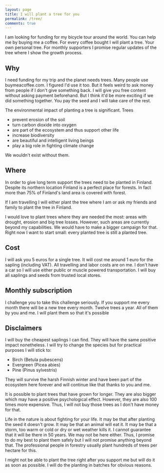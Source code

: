 ```yaml
---
layout: page
title: I will plant a tree for you
permalink: /tree/
comments: true
---
```


I am looking for funding for my bicycle tour around the world.
You can help me by buying me a coffee.
For every coffee bought I will plant a tree.
Your own personal tree.
For monthly supporters I promise regular updates of the tree where
I show the growth process.

## Why

I need funding for my trip and the planet needs trees.
Many people use buymeacoffee.com.
I figured I'd use it too.
But it feels weird to ask money from people if I don't give something back.
I will give you free content without asking payment beforehand.
But I think it'd be more exciting if we did something together.
You pay the seed and I will take care of the rest.

The environmental impact of planting a tree is significant.
Trees
- prevent erosion of the soil
- turn carbon dioxide into oxygen
- are part of the ecosystem and thus support other life
- increase biodiversity
- are beautiful and intelligent living beings
- play a big role in fighting climate change

We wouldn't exist without them.

## Where

In order to give long term support the trees need to be planted in Finland.
Despite its northern location Finland is a perfect place for forests.
In fact more than 75% of Finland's land area is covered with forest.

If I am travelling I will either plant the tree where I am or ask my friends and family to plant the tree in Finland.

I would love to plant trees where they are needed the most: areas with drought, erosion and big tree losses.
However, such areas are currently beyond my capabilities.
We would have to make a bigger campaign for that.
Right now I want to start small: every planted tree is still a planted tree.

## Cost

I will ask you 5 euros for a single tree.
It will cost me around 1 euro for the sapling (including VAT).
All travelling and labor costs are on me.
I don't have a car so I will use either public or muscle powered transportation.
I will buy all saplings and seeds from trusted local stores.

## Monthly subscription

I challenge you to take this challenge seriously.
If you support me every month there will be a new tree every month.
Twelve trees a year.
All of them by you and me.
I will plant them so that it's possible 

## Disclaimers

I will buy the cheapest saplings I can find.
They will have the same positive impact nonetheless.
I will try to change the species but for practical purposes I will stick to:
- Birch (Betula pubescens)
- Evergreen (Picea abies)
- Pine (Pinus sylvestris)

They will survive the harsh Finnish winter and have been part of the ecosystem here forever and will continue like that thanks to you and me.

It is possible to plant trees that have grown for longer.
They are also bigger which may have a positive psychological effect.
However, they are also 100 times more expensive.
Thus, I will not buy those trees as I don't have money for that.

Life in the nature is about fighting for your life.
It may be that after planting the seed it doesn't grow.
It may be that an animal will eat it.
It may be that a storm, too warm or cold or dry or wet weather kills it.
I cannot guarantee that it will be there in 50 years.
We may not be here either.
Thus, I promise to do my best to plant them safely but I will not promise anything beyond that.
The professional people in forestry usually plant hundreds of trees per hectare for this.

I might not be able to plant the tree right after you support me but will do it as soon as possible.
I will do the planting in batches for obvious reasons.